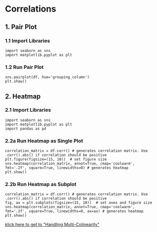 # Correlations
## 1. Pair Plot
### 1.1 Import Libraries
    import seaborn as sns
    import matplotlib.pyplot as plt
### 1.2 Run Pair Plot
    sns.pairplot(df, hue='grouping_column')
    plt.show()
## 2. Heatmap
### 2.1 Import Libraries
    import seaborn as sns
    import matplotlib.pyplot as plt
    import pandas as pd
### 2.2a Run Heatmap as Single Plot
    correlation_matrix = df.corr() # generates correlation matrix. Use .corr().abs() if correlation should be positive
    plt.figure(figsize=(15, 10))  # set figure size
    sns.heatmap(correlation_matrix, annot=True, cmap='coolwarm', fmt='.2f', square=True, linewidths=0) # generates heatmap
    plt.show()
### 2.2b Run Heatmap as Subplot
    correlation_matrix = df.corr() # generates correlation matrix. Use .corr().abs() if correlation should be positive
    fig, ax = plt.subplots(figsize=(15, 10))  # set axes and figure size
    sns.heatmap(correlation_matrix, annot=True, cmap='coolwarm', fmt='.2f', square=True, linewidths=0, ax=ax) # generates heatmap
    plt.show()

[klick here to get to "Handling Multi-Colinearity"](https://github.com/tbgrun/machine_learning/blob/main/02%20-%20Data%20Wrangling/07%20-%20Handling%20Multi-Colinearity.md)
